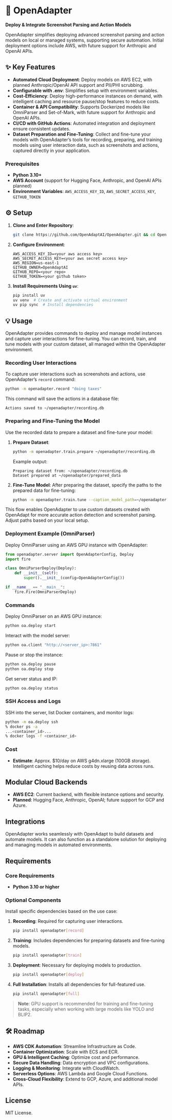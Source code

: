 # 🚀 OpenAdapter

**Deploy & Integrate Screenshot Parsing and Action Models**

OpenAdapter simplifies deploying advanced screenshot parsing and action models on local or managed systems, supporting secure automation. Initial deployment options include AWS, with future support for Anthropic and OpenAI APIs.

## ✨ Key Features
- **Automated Cloud Deployment**: Deploy models on AWS EC2, with planned Anthropic/OpenAI API support and PII/PHI scrubbing.
- **Configurable with .env**: Simplifies setup with environment variables.
- **Cost-Efficiency**: Deploy high-performance instances on demand, with intelligent caching and resource pause/stop features to reduce costs.
- **Container & API Compatibility**: Supports Dockerized models like OmniParser and Set-of-Mark, with future support for Anthropic and OpenAI APIs.
- **CI/CD with GitHub Actions**: Automated integration and deployment ensure consistent updates.
- **Dataset Preparation and Fine-Tuning**: Collect and fine-tune your models with OpenAdapter’s tools for recording, preparing, and training models using user interaction data, such as screenshots and actions, captured directly in your application.

### Prerequisites
- **Python 3.10+**
- **AWS Account** (support for Hugging Face, Anthropic, and OpenAI APIs planned)
- **Environment Variables**: `AWS_ACCESS_KEY_ID`, `AWS_SECRET_ACCESS_KEY`, `GITHUB_TOKEN`

## ⚙️ Setup

1. **Clone and Enter Repository**:
   ```bash
   git clone https://github.com/OpenAdaptAI/OpenAdapter.git && cd OpenAdapter
   ```

2. **Configure Environment**:
   ```plaintext
   AWS_ACCESS_KEY_ID=<your aws access key>
   AWS_SECRET_ACCESS_KEY=<your aws secret access key>
   AWS_REGION=us-east-1
   GITHUB_OWNER=OpenAdaptAI
   GITHUB_REPO=<your repo>
   GITHUB_TOKEN=<your github token>
   ```

3. **Install Requirements Using `uv`**:
   ```bash
   pip install uv
   uv venv  # Create and activate virtual environment
   uv pip sync  # Install dependencies
   ```

## 💡 Usage
OpenAdapter provides commands to deploy and manage model instances and capture user interactions for fine-tuning. You can record, train, and tune models with your custom dataset, all managed within the OpenAdapter environment.

### Recording User Interactions
To capture user interactions such as screenshots and actions, use OpenAdapter’s `record` command:
```bash
python -m openadapter.record "doing taxes"
```
This command will save the actions in a database file:
```plaintext
Actions saved to ~/openadapter/recording.db
```

### Preparing and Fine-Tuning the Model
Use the recorded data to prepare a dataset and fine-tune your model:

1. **Prepare Dataset**:
   ```bash
   python -m openadapter.train.prepare ~/openadapter/recording.db
   ```
   Example output:
   ```plaintext
   Preparing dataset from: ~/openadapter/recording.db
   Dataset prepared at ~/openadapter/prepared_data
   ```

2. **Fine-Tune Model**:
   After preparing the dataset, specify the paths to the prepared data for fine-tuning:
   ```bash
   python -m openadapter.train.tune --caption_model_path=~/openadapter/prepared_data/caption_model --som_model_path=~/openadapter/prepared_data/som_model
   ```

This flow enables OpenAdapter to use custom datasets created with OpenAdapt for more accurate action detection and screenshot parsing. Adjust paths based on your local setup.

### Deployment Example (OmniParser)
Deploy OmniParser using an AWS GPU instance with OpenAdapter:
```python
from openadapter.server import OpenAdapterConfig, Deploy
import fire

class OmniParserDeploy(Deploy):
    def __init__(self):
        super().__init__(config=OpenAdapterConfig())

if __name__ == "__main__":
    fire.Fire(OmniParserDeploy)
```

### Commands
Deploy OmniParser on an AWS GPU instance:
```bash
python oa.deploy start
```

Interact with the model server:
```bash
python oa.client "http://<server_ip>:7861"
```

Pause or stop the instance:
```bash
python oa.deploy pause
python oa.deploy stop
```

Get server status and IP:
```bash
python oa.deploy status
```

### SSH Access and Logs
SSH into the server, list Docker containers, and monitor logs:
```bash
python -m oa.deploy ssh
% docker ps -a
...<container_id>...
% docker logs -f <container_id>
```

### Cost
- **Estimate**: Approx. $10/day on AWS g4dn.xlarge (100GB storage). Intelligent caching helps reduce costs by reusing data across runs.

## Modular Cloud Backends
- **AWS EC2**: Current backend, with flexible instance options and security.
- **Planned**: Hugging Face, Anthropic, OpenAI; future support for GCP and Azure.

## Integrations
OpenAdapter works seamlessly with OpenAdapt to build datasets and automate models. It can also function as a standalone solution for deploying and managing models in automated environments.

## Requirements

### Core Requirements
- **Python 3.10 or higher**

### Optional Components
Install specific dependencies based on the use case:

1. **Recording**: Required for capturing user interactions.
   ```bash
   pip install openadapter[record]
   ```

2. **Training**: Includes dependencies for preparing datasets and fine-tuning models.
   ```bash
   pip install openadapter[train]
   ```

3. **Deployment**: Necessary for deploying models to production.
   ```bash
   pip install openadapter[deploy]
   ```

4. **Full Installation**: Installs all dependencies for full-featured use.
   ```bash
   pip install openadapter[full]
   ```

> **Note**: GPU support is recommended for training and fine-tuning tasks, especially when working with large models like YOLO and BLIP2.

## 🛠️ Roadmap
- **AWS CDK Automation**: Streamline Infrastructure as Code.
- **Container Optimization**: Scale with ECS and ECR.
- **GPU & Intelligent Caching**: Optimize cost and performance.
- **Secure Data Handling**: Data encryption and VPC configurations.
- **Logging & Monitoring**: Integrate with CloudWatch.
- **Serverless Options**: AWS Lambda and Google Cloud Functions.
- **Cross-Cloud Flexibility**: Extend to GCP, Azure, and additional model APIs.

## License
MIT License.
